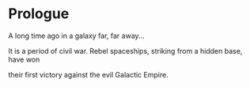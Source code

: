 # Prologue

A long time ago in a galaxy far, far away...

<!-- #some_tag?  -->
It is a period of civil war.
Rebel spaceships, striking
from a hidden base, have won

<!-- and other text #last_tag -->

their first victory against
the evil Galactic Empire.